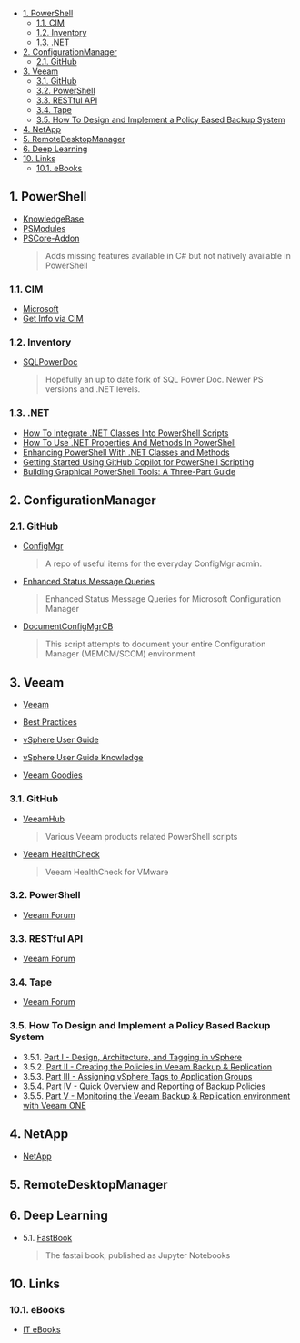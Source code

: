 
- [1. PowerShell](#1-powershell)
  - [1.1. CIM](#11-cim)
  - [1.2. Inventory](#12-inventory)
  - [1.3. .NET](#13-net)
- [2. ConfigurationManager](#2-configurationmanager)
  - [2.1. GitHub](#21-github)
- [3. Veeam](#3-veeam)
  - [3.1. GitHub](#31-github)
  - [3.2. PowerShell](#32-powershell)
  - [3.3. RESTful API](#33-restful-api)
  - [3.4. Tape](#34-tape)
  - [3.5. How To Design and Implement a Policy Based Backup System](#35-how-to-design-and-implement-a-policy-based-backup-system)
- [4. NetApp](#4-netapp)
- [5. RemoteDesktopManager](#5-remotedesktopmanager)
- [6. Deep Learning](#6-deep-learning)
- [10. Links](#10-links)
  - [10.1. eBooks](#101-ebooks)

## 1. PowerShell

- [KnowledgeBase](PowerShell%20Links.md)
- [PSModules](PSModules.md)
- [PSCore-Addon](https://github.com/Thamielis/PSCore-Addon)
    > Adds missing features available in C# but not natively available in PowerShell

### 1.1. CIM

- [Microsoft](https://github.com/Thamielis/Microsoft)
- [Get Info via CIM](<https://github.com/Thamielis/Microsoft/Get%20info%20via%20CIM.ps1>)

### 1.2. Inventory

- [SQLPowerDoc](https://github.com/Thamielis/SQLPowerDoc)
    > Hopefully an up to date fork of SQL Power Doc. Newer PS versions and .NET levels.

### 1.3. .NET

- [How To Integrate .NET Classes Into PowerShell Scripts](https://www.itprotoday.com/powershell/how-to-integrate-net-classes-into-powershell-scripts)
- [How To Use .NET Properties And Methods In PowerShell](https://www.itprotoday.com/powershell/how-to-use-net-properties-and-methods-in-powershell)
- [Enhancing PowerShell With .NET Classes and Methods](https://www.itprotoday.com/powershell/enhancing-powershell-with-net-classes-and-methods)
- [Getting Started Using GitHub Copilot for PowerShell Scripting](https://www.itprotoday.com/powershell/getting-started-using-github-copilot-for-powershell-scripting)
- [Building Graphical PowerShell Tools: A Three-Part Guide](https://www.itprotoday.com/powershell/building-graphical-powershell-tools-a-three-part-guide)

## 2. ConfigurationManager

### 2.1. GitHub

- [ConfigMgr](https://github.com/Thamielis/ConfigMgr)
    > A repo of useful items for the everyday ConfigMgr admin.

- [Enhanced Status Message Queries](https://github.com/Thamielis/EnhancedAuditStatusMsgQueries)
    > Enhanced Status Message Queries for Microsoft Configuration Manager

- [DocumentConfigMgrCB](https://github.com/Thamielis/DocumentConfigMgrCB)
    > This script attempts to document your entire Configuration Manager (MEMCM/SCCM) environment

## 3. Veeam

- [Veeam](<Veeam Links.md>)
  
- [Best Practices](<Knowledge/Veeam/Best Practices/index>)
- [vSphere User Guide](https://helpcenter.veeam.com/docs/backup/vsphere/overview.html?ver=120)
- [vSphere User Guide Knowledge](</docs/Knowledge/Veeam/vSphere%20User%20Guide/index>)
  
- [Veeam Goodies](https://rhyshammond.com/veeam-goodies/)

### 3.1. GitHub

- [VeeamHub](https://github.com/Thamielis/VeeamHub)
    > Various Veeam products related PowerShell scripts
- [Veeam HealthCheck](https://github.com/VeeamHub/veeam-healthcheck)
    > Veeam HealthCheck for VMware

### 3.2. PowerShell

- [Veeam Forum](https://forums.veeam.com/powershell-f26)

### 3.3. RESTful API

- [Veeam Forum](https://forums.veeam.com/restful-api-f30)

### 3.4. Tape

- [Veeam Forum](https://forums.veeam.com/tape-f29)

### 3.5. How To Design and Implement a Policy Based Backup System

- 3.5.1. [Part I - Design, Architecture, and Tagging in vSphere](https://jorgedelacruz.uk/2020/03/09/veeam-how-to-design-and-implement-a-backup-system-based-on-sla-policies-part-i-design-architecture-and-tagging-in-vsphere/)
- 3.5.2. [Part II - Creating the Policies in Veeam Backup & Replication](https://jorgedelacruz.uk/2020/03/10/veeam-how-to-design-and-implement-a-policy-based-backup-system-part-ii-creating-the-policies-in-veeam-backup-replication/)
- 3.5.3. [Part III - Assigning vSphere Tags to Application Groups](https://jorgedelacruz.uk/2020/03/11/veeam-how-to-design-and-deploy-a-backup-system-based-on-sla-policies-part-iii-assigning-vsphere-tags-to-application-groups/)
- 3.5.4. [Part IV - Quick Overview and Reporting of Backup Policies](https://jorgedelacruz.uk/2020/03/12/veeam-how-to-design-and-implement-a-backup-system-based-on-sla-policies-part-iv-quick-overview-and-reporting-of-backup-policies/)
- 3.5.5. [Part V - Monitoring the Veeam Backup & Replication environment with Veeam ONE](https://jorgedelacruz.uk/2020/03/13/veeam-how-to-design-and-implement-a-policy-based-sla-backup-system-part-v-monitoring-the-veeam-backup-replication-environment-with-veeam-one/)

## 4. NetApp

- [NetApp](NetApp.md)

## 5. RemoteDesktopManager

## 6. Deep Learning

- 5.1. [FastBook](https://github.com/fastai/fastbook)
    > The fastai book, published as Jupyter Notebooks

## 10. Links

### 10.1. eBooks

- [IT eBooks](https://it-ebooks.info/)
